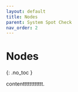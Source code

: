 ```yaml
---
layout: default
title: Nodes
parent: System Spot Check
nav_order: 2
---
```


# Nodes
{: .no_toc }

contentttttttttttt.
